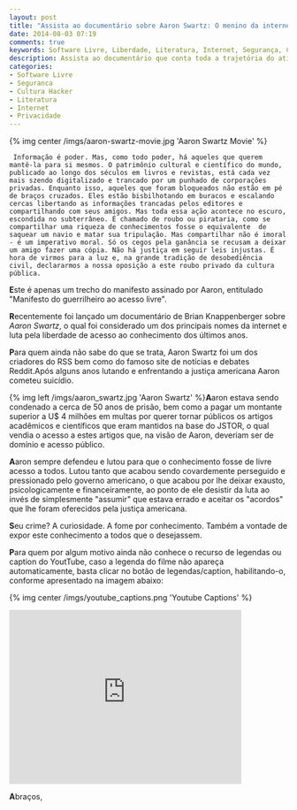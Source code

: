 ```yaml
---
layout: post
title: "Assista ao documentário sobre Aaron Swartz: O menino da internet"
date: 2014-08-03 07:19
comments: true
keywords: Software Livre, Liberdade, Literatura, Internet, Segurança, Cultura Hacker, Privacidade, Aaron Swartz, FBI, USA, Suicídio
description: Assista ao documentário que conta toda a trajetória do ativista Aaron Swartz, do seu nascimento ao ato que terminou de forma trágica sua vida.
categories:
- Software Livre
- Seguranca
- Cultura Hacker
- Literatura
- Internet
- Privacidade
---
```

{% img center /imgs/aaron-swartz-movie.jpg 'Aaron Swartz Movie' %}
```
 Informação é poder. Mas, como todo poder, há aqueles que querem mantê-la para si mesmos. O patrimônio cultural e científico do mundo, publicado ao longo dos séculos em livros e revistas, está cada vez mais szendo digitalizado e trancado por um punhado de corporações privadas. Enquanto isso, aqueles que foram bloqueados não estão em pé de braços cruzados. Eles estão bisbilhotando em buracos e escalando cercas libertando as informações trancadas pelos editores e compartilhando com seus amigos. Mas toda essa ação acontece no escuro, escondida no subterrâneo. É chamado de roubo ou pirataria, como se compartilhar uma riqueza de conhecimentos fosse o equivalente  de saquear um navio e matar sua tripulação. Mas compartilhar não é imoral - é um imperativo moral. Só os cegos pela ganância se recusam a deixar um amigo fazer uma cópia. Não há justiça em seguir leis injustas. É hora de virmos para a luz e, na grande tradição de desobediência civil, declararmos a nossa oposição a este roubo privado da cultura pública.
 ```

**E**ste é apenas um trecho do manifesto assinado por Aaron, entitulado "Manifesto do guerrilheiro ao acesso livre".

**R**ecentemente foi lançado um documentário de Brian Knappenberger sobre *Aaron Swartz*, o qual foi considerado um dos principais nomes da internet e luta pela liberdade de acesso ao conhecimento dos últimos anos.

**P**ara quem ainda não sabe do que se trata, Aaron Swartz foi um dos criadores do RSS bem como do famoso site de notícias e debates Reddit.Após alguns anos lutando e enfrentando a justiça americana Aaron cometeu suicídio.

{% img left /imgs/aaron_swartz.jpg 'Aaron Swartz' %}**A**aron estava sendo condenado a cerca de 50 anos de prisão, bem como a pagar um montante superior a U$ 4 milhões em multas por querer tornar públicos os artigos acadêmicos e científicos que eram mantidos na base do JSTOR, o qual vendia o acesso a estes artigos que, na visão de Aaron, deveriam ser de domínio e acesso público.

**A**aron sempre defendeu e lutou para que o conhecimento fosse de livre acesso a todos. Lutou tanto que acabou sendo covardemente perseguido e pressionado pelo governo americano, o que acabou por lhe deixar exausto, psicologicamente e financeiramente, ao ponto de ele desistir da luta ao invés de simplesmente "assumir" que estava errado e aceitar os "acordos" que lhe foram oferecidos pela justiça americana.

**S**eu crime? A curiosidade. A fome por conhecimento. Também a vontade de expor este conhecimento a todos que o desejassem.

**P**ara quem por algum motivo ainda não conhece o recurso de legendas ou caption do YoutTube, caso a legenda do filme não apareça automaticamente, basta clicar no botão de legendas/caption, habilitando-o, conforme apresentado na imagem abaixo:

{% img center /imgs/youtube_captions.png 'Youtube Captions' %}

<iframe width="420" height="315" src="http://www.youtube.com/watch?v=2uj1EeiuK5U" frameborder="0" allowfullscreen></iframe>

**A**braços,